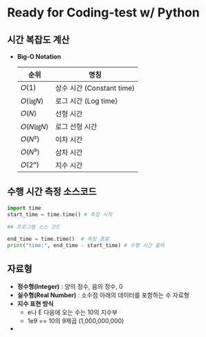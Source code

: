# Ready for Coding-test w/ Python

## 시간 복잡도 계산

- **Big-O Notation**

  | 순위    | 명칭                      |
  | ------- | ------------------------- |
  | 𝑂(1)    | 상수 시간 (Constant time) |
  | 𝑂(㏒𝑁)  | 로그 시간 (Log time)      |
  | 𝑂(𝑁)    | 선형 시간                 |
  | 𝑂(𝑁㏒𝑁) | 로그 선형 시간            |
  | 𝑂(𝑁²)   | 이차 시간                 |
  | 𝑂(𝑁³)   | 삼차 시간                 |
  | 𝑂(2ⁿ)   | 지수 시간                 |

  

## 수행 시간 측정 소스코드

``` python
import time
start_time = time.time() # 측정 시작

## 프로그램 소스 코드

end_time = time.time() 	# 측정 종료
print("time:", end_time - start_time) # 수행 시간 출력
```



## 자료형

- **정수형(Integer)** : 양의 정수, 음의 정수, 0
- **실수형(Real Number)** : 소수점 아래의 데이터를 포함하는 수 자료형
- **지수 표현 방식**
  - e나 E 다음에 오는 수는 10의 지수부
  - 1e9 == 10의 9제곱 (1,000,000,000)
- 